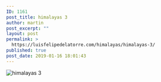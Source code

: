 ```yaml
---
ID: 1161
post_title: himalayas 3
author: martin
post_excerpt: ""
layout: post
permalink: >
  https://luisfelipedelatorre.com/himalayas/himalayas-3/
published: true
post_date: 2019-01-16 18:01:43
---
```

<p><img src="https://luisfelipedelatorre.com/wp-content/uploads/2019/01/himalayas-3-792x1024.jpg" alt="himalayas 3"/></p>